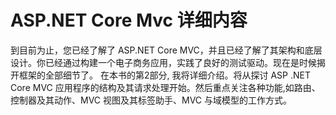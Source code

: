 # ASP.NET Core Mvc 详细内容
到目前为止，您已经了解了 ASP.NET Core MVC，并且已经了解了其架构和底层设计。你已经通过构建一个电子商务应用，实践了良好的测试驱动。现在是时候揭开框架的全部细节了。
在本书的第2部分, 我将详细介绍。将从探讨 ASP .NET Core MVC 应用程序的结构及其请求处理开始。然后重点关注各种功能,如路由、控制器及其动作、MVC 视图及其标签助手、MVC 与域模型的工作方式。